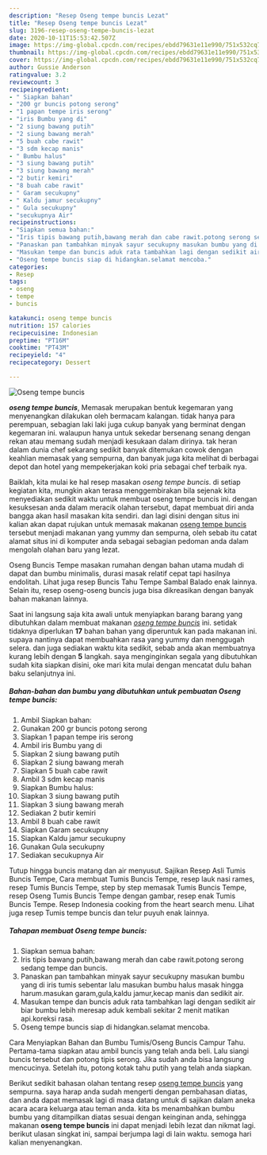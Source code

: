 ```yaml
---
description: "Resep Oseng tempe buncis Lezat"
title: "Resep Oseng tempe buncis Lezat"
slug: 3196-resep-oseng-tempe-buncis-lezat
date: 2020-10-11T15:53:42.507Z
image: https://img-global.cpcdn.com/recipes/ebdd79631e11e990/751x532cq70/oseng-tempe-buncis-foto-resep-utama.jpg
thumbnail: https://img-global.cpcdn.com/recipes/ebdd79631e11e990/751x532cq70/oseng-tempe-buncis-foto-resep-utama.jpg
cover: https://img-global.cpcdn.com/recipes/ebdd79631e11e990/751x532cq70/oseng-tempe-buncis-foto-resep-utama.jpg
author: Gussie Anderson
ratingvalue: 3.2
reviewcount: 3
recipeingredient:
- " Siapkan bahan"
- "200 gr buncis potong serong"
- "1 papan tempe iris serong"
- "iris Bumbu yang di"
- "2 siung bawang putih"
- "2 siung bawang merah"
- "5 buah cabe rawit"
- "3 sdm kecap manis"
- " Bumbu halus"
- "3 siung bawang putih"
- "3 siung bawang merah"
- "2 butir kemiri"
- "8 buah cabe rawit"
- " Garam secukupny"
- " Kaldu jamur secukupny"
- " Gula secukupny"
- "secukupnya Air"
recipeinstructions:
- "Siapkan semua bahan:"
- "Iris tipis bawang putih,bawang merah dan cabe rawit.potong serong sedang tempe dan buncis."
- "Panaskan pan tambahkan minyak sayur secukupny masukan bumbu yang di iris tumis sebentar lalu masukan bumbu halus masak hingga harum.masukan garam,gula,kaldu jamur,kecap manis dan sedikit air."
- "Masukan tempe dan buncis aduk rata tambahkan lagi dengan sedikit air biar bumbu lebih meresap aduk kembali sekitar 2 menit matikan api.koreksi rasa."
- "Oseng tempe buncis siap di hidangkan.selamat mencoba."
categories:
- Resep
tags:
- oseng
- tempe
- buncis

katakunci: oseng tempe buncis 
nutrition: 157 calories
recipecuisine: Indonesian
preptime: "PT16M"
cooktime: "PT43M"
recipeyield: "4"
recipecategory: Dessert

---
```



![Oseng tempe buncis](https://img-global.cpcdn.com/recipes/ebdd79631e11e990/751x532cq70/oseng-tempe-buncis-foto-resep-utama.jpg)

<b><i>oseng tempe buncis</i></b>, Memasak merupakan bentuk kegemaran yang menyenangkan dilakukan oleh bermacam kalangan. tidak hanya para perempuan, sebagian laki laki juga cukup banyak yang berminat dengan kegemaran ini. walaupun hanya untuk sekedar bersenang senang dengan rekan atau memang sudah menjadi kesukaan dalam dirinya. tak heran dalam dunia chef sekarang sedikit banyak ditemukan cowok dengan keahlian memasak yang sempurna, dan banyak juga kita melihat di berbagai depot dan hotel yang mempekerjakan koki pria sebagai chef terbaik nya.

Baiklah, kita mulai ke hal resep masakan <i>oseng tempe buncis</i>. di setiap kegiatan kita, mungkin akan terasa menggembirakan bila sejenak kita menyediakan sedikit waktu untuk membuat oseng tempe buncis ini. dengan kesuksesan anda dalam meracik olahan tersebut, dapat membuat diri anda bangga akan hasil masakan kita sendiri. dan lagi disini dengan situs ini kalian akan dapat rujukan untuk memasak makanan <u>oseng tempe buncis</u> tersebut menjadi makanan yang yummy dan sempurna, oleh sebab itu catat alamat situs ini di komputer anda sebagai sebagian pedoman anda dalam mengolah olahan baru yang lezat.

Oseng Buncis Tempe masakan rumahan dengan bahan utama mudah di dapat dan bumbu minimalis, durasi masak relatif cepat tapi hasilnya endolitah. Lihat juga resep Buncis Tahu Tempe Sambal Balado enak lainnya. Selain itu, resep oseng-oseng buncis juga bisa dikreasikan dengan banyak bahan makanan lainnya.


Saat ini langsung saja kita awali untuk menyiapkan barang barang yang dibutuhkan dalam membuat makanan <u><i>oseng tempe buncis</i></u> ini. setidak tidaknya diperlukan <b>17</b> bahan bahan yang diperuntuk kan pada makanan ini. supaya nantinya dapat membuahkan rasa yang yummy dan menggugah selera. dan juga sediakan waktu kita sedikit, sebab anda akan membuatnya kurang lebih dengan <b>5</b> langkah. saya menginginkan segala yang dibutuhkan sudah kita siapkan disini, oke mari kita mulai dengan mencatat dulu bahan baku selanjutnya ini.

<!--inarticleads1-->

##### Bahan-bahan dan bumbu yang dibutuhkan untuk pembuatan Oseng tempe buncis:

1. Ambil  Siapkan bahan:
1. Gunakan 200 gr buncis potong serong
1. Siapkan 1 papan tempe iris serong
1. Ambil iris Bumbu yang di
1. Siapkan 2 siung bawang putih
1. Siapkan 2 siung bawang merah
1. Siapkan 5 buah cabe rawit
1. Ambil 3 sdm kecap manis
1. Siapkan  Bumbu halus:
1. Siapkan 3 siung bawang putih
1. Siapkan 3 siung bawang merah
1. Sediakan 2 butir kemiri
1. Ambil 8 buah cabe rawit
1. Siapkan  Garam secukupny
1. Siapkan  Kaldu jamur secukupny
1. Gunakan  Gula secukupny
1. Sediakan secukupnya Air


Tutup hingga buncis matang dan air menyusut. Sajikan Resep Asli Tumis Buncis Tempe, Cara membuat Tumis Buncis Tempe, resep lauk nasi rames, resep Tumis Buncis Tempe, step by step memasak Tumis Buncis Tempe, resep Oseng Tumis Buncis Tempe dengan gambar, resep enak Tumis Buncis Tempe. Resep Indonesia cooking from the heart search menu. Lihat juga resep Tumis tempe buncis dan telur puyuh enak lainnya. 

<!--inarticleads2-->

##### Tahapan membuat Oseng tempe buncis:

1. Siapkan semua bahan:
1. Iris tipis bawang putih,bawang merah dan cabe rawit.potong serong sedang tempe dan buncis.
1. Panaskan pan tambahkan minyak sayur secukupny masukan bumbu yang di iris tumis sebentar lalu masukan bumbu halus masak hingga harum.masukan garam,gula,kaldu jamur,kecap manis dan sedikit air.
1. Masukan tempe dan buncis aduk rata tambahkan lagi dengan sedikit air biar bumbu lebih meresap aduk kembali sekitar 2 menit matikan api.koreksi rasa.
1. Oseng tempe buncis siap di hidangkan.selamat mencoba.


Cara Menyiapkan Bahan dan Bumbu Tumis/Oseng Buncis Campur Tahu. Pertama-tama siapkan atau ambil buncis yang telah anda beli. Lalu siangi buncis tersebut dan potong tipis serong. Jika sudah anda bisa langsung mencucinya. Setelah itu, potong kotak tahu putih yang telah anda siapkan. 

Berikut sedikit bahasan olahan tentang resep <u>oseng tempe buncis</u> yang sempurna. saya harap anda sudah mengerti dengan pembahasan diatas, dan anda dapat memasak lagi di masa datang untuk di sajikan dalam aneka acara acara keluarga atau teman anda. kita bs menambahkan bumbu bumbu yang ditampilkan diatas sesuai dengan keinginan anda, sehingga makanan <b>oseng tempe buncis</b> ini dapat menjadi lebih lezat dan nikmat lagi. berikut ulasan singkat ini, sampai berjumpa lagi di lain waktu. semoga hari kalian menyenangkan.
